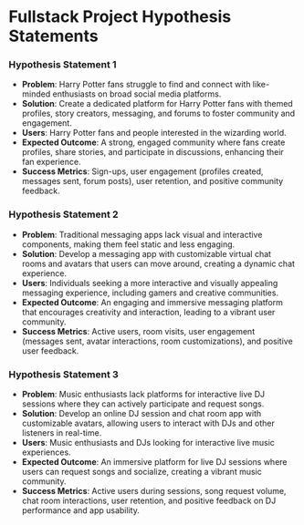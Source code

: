 # Fullstack Project Hypothesis Statements

### Hypothesis Statement 1

- **Problem**: Harry Potter fans struggle to find and connect with like-minded enthusiasts on broad social media platforms.
- **Solution**: Create a dedicated platform for Harry Potter fans with themed profiles, story creators, messaging, and forums to foster community and engagement.
- **Users**: Harry Potter fans and people interested in the wizarding world.
- **Expected Outcome**: A strong, engaged community where fans create profiles, share stories, and participate in discussions, enhancing their fan experience.
- **Success Metrics**: Sign-ups, user engagement (profiles created, messages sent, forum posts), user retention, and positive community feedback.

### Hypothesis Statement 2

- **Problem**: Traditional messaging apps lack visual and interactive components, making them feel static and less engaging.
- **Solution**: Develop a messaging app with customizable virtual chat rooms and avatars that users can move around, creating a dynamic chat experience.
- **Users**: Individuals seeking a more interactive and visually appealing messaging experience, including gamers and creative communities.
- **Expected Outcome**: An engaging and immersive messaging platform that encourages creativity and interaction, leading to a vibrant user community.
- **Success Metrics**: Active users, room visits, user engagement (messages sent, avatar interactions, room customizations), and positive user feedback.

### Hypothesis Statement 3

- **Problem**: Music enthusiasts lack platforms for interactive live DJ sessions where they can actively participate and request songs.
- **Solution**: Develop an online DJ session and chat room app with customizable avatars, allowing users to interact with DJs and other listeners in real-time.
- **Users**: Music enthusiasts and DJs looking for interactive live music experiences.
- **Expected Outcome**: An immersive platform for live DJ sessions where users can request songs and socialize, creating a vibrant music community.
- **Success Metrics**: Active users during sessions, song request volume, chat room interactions, user retention, and positive feedback on DJ performance and app usability.
